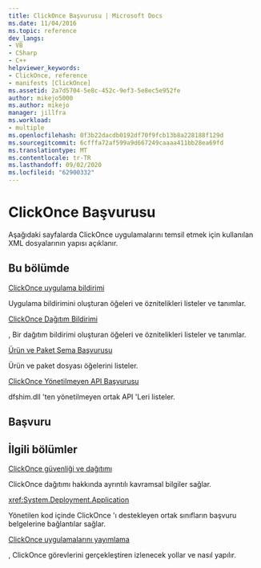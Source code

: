 ```yaml
---
title: ClickOnce Başvurusu | Microsoft Docs
ms.date: 11/04/2016
ms.topic: reference
dev_langs:
- VB
- CSharp
- C++
helpviewer_keywords:
- ClickOnce, reference
- manifests [ClickOnce]
ms.assetid: 2a7d5704-5e8c-452c-9ef3-5e8ec5e952fe
author: mikejo5000
ms.author: mikejo
manager: jillfra
ms.workload:
- multiple
ms.openlocfilehash: 0f3b22dacdb0192df70f9fcb13b8a228188f129d
ms.sourcegitcommit: 6cfffa72af599a9d667249caaaa411bb28ea69fd
ms.translationtype: MT
ms.contentlocale: tr-TR
ms.lasthandoff: 09/02/2020
ms.locfileid: "62900332"
---
```

# <a name="clickonce-reference"></a>ClickOnce Başvurusu
Aşağıdaki sayfalarda ClickOnce uygulamalarını temsil etmek için kullanılan XML dosyalarının yapısı açıklanır.

## <a name="in-this-section"></a>Bu bölümde
 [ClickOnce uygulama bildirimi](../deployment/clickonce-application-manifest.md)

 Uygulama bildirimini oluşturan öğeleri ve öznitelikleri listeler ve tanımlar.

 [ClickOnce Dağıtım Bildirimi](../deployment/clickonce-deployment-manifest.md)

 , Bir dağıtım bildirimi oluşturan öğeleri ve öznitelikleri listeler ve tanımlar.

 [Ürün ve Paket Şema Başvurusu](../deployment/product-and-package-schema-reference.md)

 Ürün ve paket dosyası öğelerini listeler.

 [ClickOnce Yönetilmeyen API Başvurusu](../deployment/clickonce-unmanaged-api-reference.md)

 dfshim.dll 'ten yönetilmeyen ortak API 'Leri listeler.

## <a name="reference"></a>Başvuru

## <a name="related-sections"></a>İlgili bölümler
 [ClickOnce güvenliği ve dağıtımı](../deployment/clickonce-security-and-deployment.md)

 ClickOnce dağıtımı hakkında ayrıntılı kavramsal bilgiler sağlar.

<xref:System.Deployment.Application>

 Yönetilen kod içinde ClickOnce 'ı destekleyen ortak sınıfların başvuru belgelerine bağlantılar sağlar.

 [ClickOnce uygulamalarını yayımlama](../deployment/publishing-clickonce-applications.md)

 , ClickOnce görevlerini gerçekleştiren izlenecek yollar ve nasıl yapılır.